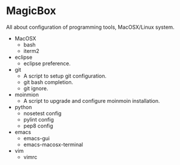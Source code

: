 MagicBox
========

All about configuration of programming tools, MacOSX/Linux system.

 * MacOSX
   * bash
   * iterm2
 * eclipse
   * eclipse preference.
 * git
   * A script to setup git configuration.
   * git bash completion.
   * git ignore.
 * moinmion
   * A script to upgrade and configure moinmoin installation.
 * python
   * nosetest config
   * pylint config
   * pep8 config
 * emacs
   * emacs-gui
   * emacs-macosx-terminal
 * vim
   * vimrc
